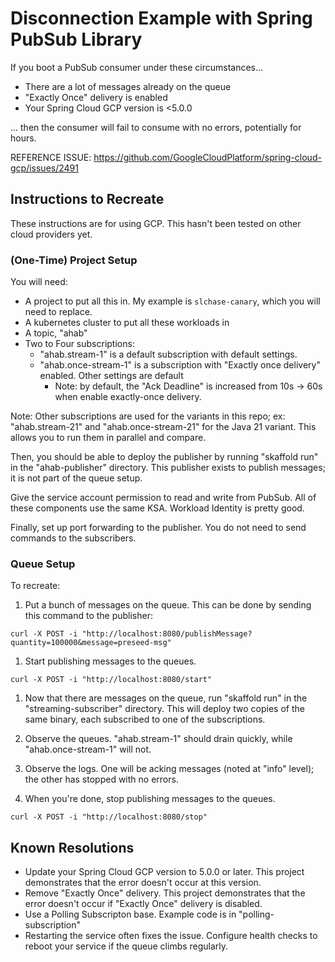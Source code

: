 # Disconnection Example with Spring PubSub Library

If you boot a PubSub consumer under these circumstances...

- There are a lot of messages already on the queue
- "Exactly Once" delivery is enabled
- Your Spring Cloud GCP version is <5.0.0

... then the consumer will fail to consume with no errors, potentially for hours.

REFERENCE ISSUE: https://github.com/GoogleCloudPlatform/spring-cloud-gcp/issues/2491

## Instructions to Recreate

These instructions are for using GCP. This hasn't been tested on other cloud providers yet.

### (One-Time) Project Setup

You will need:

- A project to put all this in. My example is `slchase-canary`, which you will need to replace.
- A kubernetes cluster to put all these workloads in
- A topic, "ahab"
- Two to Four subscriptions:
  - "ahab.stream-1" is a default subscription with default settings.
  - "ahab.once-stream-1" is a subscription with "Exactly once delivery" enabled. Other settings are default
    - Note: by default, the "Ack Deadline" is increased from 10s -> 60s when enable exactly-once delivery.

Note: Other subscriptions are used for the variants in this repo; ex: "ahab.stream-21" and "ahab.once-stream-21"
for the Java 21 variant. This allows you to run them in parallel and compare.

Then, you should be able to deploy the publisher by running "skaffold run" in the "ahab-publisher" directory.
This publisher exists to publish messages; it is not part of the queue setup.

Give the service account permission to read and write from PubSub. All of these components use the same KSA.
Workload Identity is pretty good.

Finally, set up port forwarding to the publisher. You do not need to send commands to the subscribers.

### Queue Setup 

To recreate:

1. Put a bunch of messages on the queue. This can be done by sending this command to the publisher:

`curl -X POST -i "http://localhost:8080/publishMessage?quantity=100000&message=preseed-msg"`

1. Start publishing messages to the queues.

`curl -X POST -i "http://localhost:8080/start"`

1. Now that there are messages on the queue, run "skaffold run" in the "streaming-subscriber" directory. This will
deploy two copies of the same binary, each subscribed to one of the subscriptions.

1. Observe the queues. "ahab.stream-1" should drain quickly, while "ahab.once-stream-1" will not.

1. Observe the logs. One will be acking messages (noted at "info" level); the other has stopped with no errors.

1. When you're done, stop publishing messages to the queues.

`curl -X POST -i "http://localhost:8080/stop"`

## Known Resolutions

- Update your Spring Cloud GCP version to 5.0.0 or later. This project demonstrates that the error doesn't occur at this version.
- Remove "Exactly Once" delivery. This project demonstrates that the error doesn't occur if "Exactly Once" delivery is disabled.
- Use a Polling Subscripton base. Example code is in "polling-subscription"
- Restarting the service often fixes the issue. Configure health checks to reboot your service if the queue climbs regularly.
